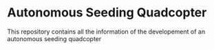# Autonomous Seeding Quadcopter
This repository contains all the information of the developement of an autonomous seeding quadcopter
